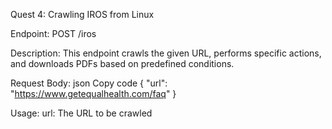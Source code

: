 Quest 4: Crawling IROS from Linux


Endpoint: POST /iros



Description: This endpoint crawls the given URL, performs specific actions, and downloads PDFs based on predefined conditions.



Request Body:
json
Copy code
{
  "url": "https://www.getequalhealth.com/faq"
}




Usage:
url: The URL to be crawled